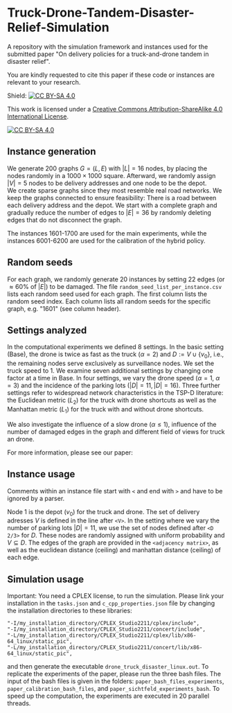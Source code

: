 # Truck-Drone-Tandem-Disaster-Relief-Simulation
A repository with the simulation framework and instances used for the submitted paper "On delivery policies for a truck-and-drone tandem in disaster relief".

You are kindly requested to cite this paper if these code or instances are relevant to your research. 

Shield: [![CC BY-SA 4.0][cc-by-sa-shield]][cc-by-sa]

This work is licensed under a
[Creative Commons Attribution-ShareAlike 4.0 International License][cc-by-sa].

[![CC BY-SA 4.0][cc-by-sa-image]][cc-by-sa]

[cc-by-sa]: http://creativecommons.org/licenses/by-sa/4.0/
[cc-by-sa-image]: https://licensebuttons.net/l/by-sa/4.0/88x31.png
[cc-by-sa-shield]: https://img.shields.io/badge/License-CC%20BY--SA%204.0-lightgrey.svg

## Instance generation
We generate 200 graphs $G=(L,E)$ with $|L|=16$ nodes, by placing the nodes randomly in a $1000 \times 1000$ square. Afterward, we randomly assign $|V|=5$ nodes to be delivery addresses and one node to be the depot.  
We create sparse graphs since they most resemble real road networks. We keep the graphs connected to ensure feasibility: There is a road between each delivery address and the depot. 
We start with a complete graph and gradually reduce the number of edges to $|E|=36$ by randomly deleting edges that do not disconnect the graph. 

The instances 1601-1700 are used for the main experiments, while the instances 6001-6200 are used for the calibration of the hybrid policy.

## Random seeds

For each graph, we randomly generate 20 instances by setting 22 edges (or $\approx 60$% of $|E|$) to be damaged. The file ```random_seed_list_per_instance.csv``` lists each random seed used for each graph. The first column lists the random seed index. Each column lists all random seeds for the specific graph, e.g. "1601" (see column header).

## Settings analyzed
In the computational experiments we defined 8 settings. In the basic setting (Base), the drone is twice as fast as the truck ($\alpha=2$) and $D:=V\cup\{v_0\}$, i.e., the remaining nodes serve exclusively as surveillance nodes. We set the truck speed to 1.
We examine seven additional settings by changing one factor at a time in Base. In four settings, we vary  the drone speed ($\alpha=1$, $\alpha=3$) and the incidence of the parking lots $(|D|=11, |D|=16)$. 
Three further settings refer to widespread network characteristics in the TSP-D literature: the Euclidean metric ($L_2$) for the truck with drone shortcuts as well as the Manhattan metric ($L_1$) for the truck with and without drone shortcuts.  

We also investigate the influence of a slow drone ($\alpha \leq 1$), influence of the number of damaged edges in the graph and different field of views for truck an drone.

For more information, please see our paper: <insert paper link here>

## Instance usage
Comments within an instance file start with ```<``` and end with ```>``` and have to be ignored by a parser.

Node 1 is the depot ($v_0$) for the truck and drone.
The set of delivery adresses $V$ is defined in the line after ```<V>```.
In the setting where we vary the number of parking lots $|D|=11$, we use the set of nodes defined after ```<D 2/3>``` for $D$. These nodes are randomly assigned with uniform probability and $V \subseteq D$.
The edges of the graph are provided in the ```<adjacency matrix>```, as well as the euclidean distance (ceiling) and manhattan distance (ceiling) of each edge.

## Simulation usage

Important: You need a CPLEX license, to run the simulation. Please link your installation in the ```tasks.json``` and ```c_cpp_properties.json``` file by changing the installation directories to these libraries:
```
"-I/my_installation_directory/CPLEX_Studio2211/cplex/include",
"-I/my_installation_directory/CPLEX_Studio2211/concert/include",
"-L/my_installation_directory/CPLEX_Studio2211/cplex/lib/x86-64_linux/static_pic",
"-L/my_installation_directory/CPLEX_Studio2211/concert/lib/x86-64_linux/static_pic",
``` 
and then generate the executable ```drone_truck_disaster_linux.out```.
To replicate the experiments of the paper, please run the three bash files. The input of the bash files is given in the folders: ```paper_bash_files_experiments```, ```paper_calibration_bash_files```, and ```paper_sichtfeld_experiments_bash```. To speed up the computation, the experiments are executed in 20 parallel threads.


